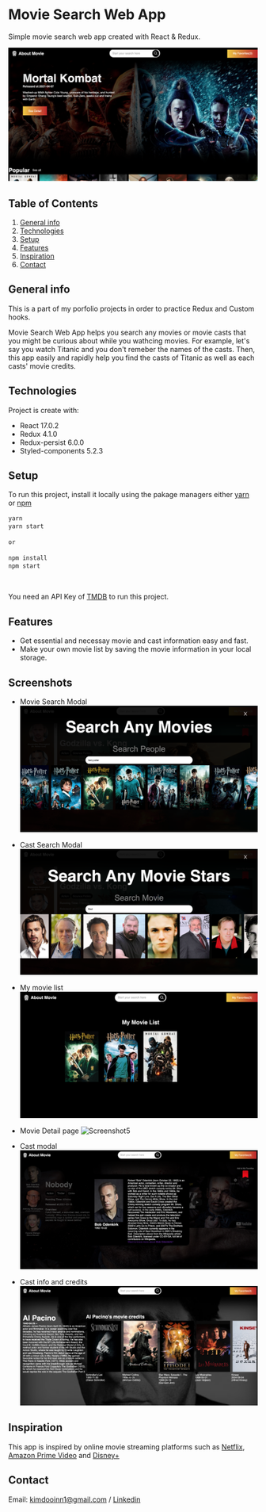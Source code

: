 # Movie Search Web App
Simple movie search web app created with React & Redux.


![Screenshot1](ProjectScreenshots/screenshot1.png)


## Table of Contents
1. [General info](#general-info)
2. [Technologies](#technologies)
3. [Setup](#setup)
4. [Features](#features)
5. [Inspiration](#inspiration)
6. [Contact](#contact)

## General info

This is a part of my porfolio projects in order to practice Redux and Custom hooks.

Movie Search Web App helps you search any movies or movie casts that you might be curious about while you wathcing movies. For example, let's say you watch Titanic and you don't remeber the names of the casts. Then, this app easily and rapidly help you find the casts of Titanic as well as each casts' movie credits.

## Technologies
Project is create with:

* React 17.0.2
* Redux 4.1.0
* Redux-persist 6.0.0
* Styled-components 5.2.3


## Setup
To run this project, install it locally using the pakage managers either [yarn](https://classic.yarnpkg.com/en/docs/install/#mac-stable) or [npm](https://www.npmjs.com/get-npm)

```
yarn
yarn start

or

npm install
npm start



```
You need an API Key of [TMDB](https://www.themoviedb.org/) to run this project.

## Features
* Get essential and necessay movie and cast information easy and fast.
* Make your own movie list by saving the movie information in your local storage.


## Screenshots
* Movie Search Modal
![Screenshot2](ProjectScreenshots/screenshot2.png)

* Cast Search Modal 
![Screenshot3](ProjectScreenshots/screenshot3.png)

* My movie list
![Screenshot4](ProjectScreenshots/screenshot4.png)

* Movie Detail page
![Screenshot5](ProjectScreenshots/screenshot5.png)

* Cast modal 
![Screenshot6](ProjectScreenshots/screenshot6.png)

* Cast info and credits
![Screenshot7](ProjectScreenshots/screenshot7.png)


## Inspiration
This app is inspired by online movie streaming platforms such as [Netflix](https://www.netflix.com/), [Amazon Prime Video](https://www.primevideo.com) and [Disney+](https://www.disneyplus.com)

## Contact
Email: kimdooinn1@gmail.com /
[Linkedin](https://www.linkedin.com/in/dooinnkim/)






